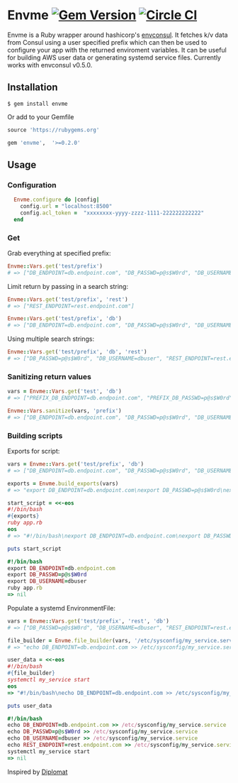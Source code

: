 # Envme [![Gem Version](https://badge.fury.io/rb/envme.svg)](http://badge.fury.io/rb/envme) [![Circle CI](https://circleci.com/gh/reppard/envme.svg?style=svg)](https://circleci.com/gh/reppard/envme)

Envme is a Ruby wrapper around hashicorp's [envconsul](https://github.com/hashicorp/envconsul).  It fetches k/v data from Consul using a user specified prefix which can then be used to configure your app with the returned enviroment variables.  It can be useful for building AWS user data or generating systemd service files.  Currently works with envconsul v0.5.0.

## Installation
  
```shell
$ gem install envme
```

Or add to your Gemfile

```ruby
source 'https://rubygems.org'

gem 'envme',  '>=0.2.0'
```

## Usage
### Configuration

```ruby
  Envme.configure do |config|
    config.url = "localhost:8500"
    config.acl_token =  "xxxxxxxx-yyyy-zzzz-1111-222222222222"
  end
```

### Get

Grab everything at specified prefix:

```ruby
Envme::Vars.get('test/prefix')
# => ["DB_ENDPOINT=db.endpoint.com", "DB_PASSWD=p@s$W0rd", "DB_USERNAME=dbuser", "REST_ENDPOINT=rest.endpoint.com"]
```

Limit return by passing in a search string:

```ruby
Envme::Vars.get('test/prefix', 'rest')
# => ["REST_ENDPOINT=rest.endpoint.com"]

Envme::Vars.get('test/prefix', 'db')
# => ["DB_ENDPOINT=db.endpoint.com", "DB_PASSWD=p@s$W0rd", "DB_USERNAME=dbuser"]
```

Using multiple search strings:

```ruby
Envme::Vars.get('test/prefix', 'db', 'rest')
# => ["DB_PASSWD=p@s$W0rd", "DB_USERNAME=dbuser", "REST_ENDPOINT=rest.endpoint.com", "DB_ENDPOINT=db.endpoint.com"]
```

### Sanitizing return values

```ruby
vars = Envme::Vars.get('test', 'db')
# => ["PREFIX_DB_ENDPOINT=db.endpoint.com", "PREFIX_DB_PASSWD=p@s$W0rd", "PREFIX_DB_USERNAME=dbuser"]

Envme::Vars.sanitize(vars, 'prefix')
# => ["DB_ENDPOINT=db.endpoint.com", "DB_PASSWD=p@s$W0rd", "DB_USERNAME=dbuser"]
```

### Building scripts

Exports for script:

```ruby
vars = Envme::Vars.get('test/prefix', 'db')
# => ["DB_ENDPOINT=db.endpoint.com", "DB_PASSWD=p@s$W0rd", "DB_USERNAME=dbuser"]

exports = Envme.build_exports(vars)
# => "export DB_ENDPOINT=db.endpoint.com\nexport DB_PASSWD=p@s$W0rd\nexport DB_USERNAME=dbuser"

start_script = <<-eos
#!/bin/bash
#{exports}
ruby app.rb
eos
# => "#!/bin/bash\nexport DB_ENDPOINT=db.endpoint.com\nexport DB_PASSWD=p@s$W0rd\nexport DB_USERNAME=dbuser\nruby app.rb\n"

puts start_script

#!/bin/bash
export DB_ENDPOINT=db.endpoint.com
export DB_PASSWD=p@s$W0rd
export DB_USERNAME=dbuser
ruby app.rb
=> nil
```

Populate a systemd EnvironmentFile:

```ruby
vars = Envme::Vars.get('test/prefix', 'rest', 'db')
# => ["DB_PASSWD=p@s$W0rd", "DB_USERNAME=dbuser", "REST_ENDPOINT=rest.endpoint.com", "DB_ENDPOINT=db.endpoint.com"]

file_builder = Envme.file_builder(vars, '/etc/sysconfig/my_service.service')
# => "echo DB_ENDPOINT=db.endpoint.com >> /etc/sysconfig/my_service.service\necho DB_PASSWD=p@s$W0rd >> /etc/sysconfig/my_service.service\necho DB_USERNAME=dbuser >> /etc/sysconfig/my_service.service\necho REST_ENDPOINT=rest.endpoint.com >> /etc/sysconfig/my_service.service"

user_data = <<-eos
#!/bin/bash
#{file_builder}
systemctl my_service start
eos
=> "#!/bin/bash\necho DB_ENDPOINT=db.endpoint.com >> /etc/sysconfig/my_service.service\necho DB_PASSWD=p@s$W0rd >> /etc/sysconfig/my_service.service\necho DB_USERNAME=dbuser >> /etc/sysconfig/my_service.service\necho REST_ENDPOINT=rest.endpoint.com >> /etc/sysconfig/my_service.service\nsystemctl my_service start\n"

puts user_data

#!/bin/bash
echo DB_ENDPOINT=db.endpoint.com >> /etc/sysconfig/my_service.service
echo DB_PASSWD=p@s$W0rd >> /etc/sysconfig/my_service.service
echo DB_USERNAME=dbuser >> /etc/sysconfig/my_service.service
echo REST_ENDPOINT=rest.endpoint.com >> /etc/sysconfig/my_service.service
systemctl my_service start
=> nil
```

Inspired by [Diplomat](https://github.com/WeAreFarmGeek/diplomat)
